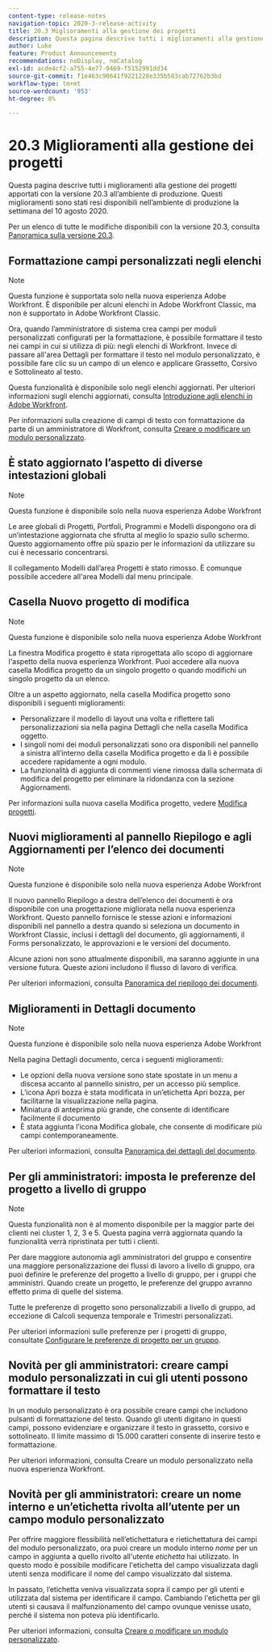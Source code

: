 ```yaml
---
content-type: release-notes
navigation-topic: 2020-3-release-activity
title: 20.3 Miglioramenti alla gestione dei progetti
description: Questa pagina descrive tutti i miglioramenti alla gestione dei progetti apportati con la versione 20.3 all’ambiente di produzione. Questi miglioramenti sono stati resi disponibili nell’ambiente di produzione la settimana del 10 agosto 2020.
author: Luke
feature: Product Announcements
recommendations: noDisplay, noCatalog
exl-id: acde4cf2-a755-4e77-9469-f5152991dd34
source-git-commit: f1e463c90641f9221228e335b583cab72762b3bd
workflow-type: tm+mt
source-wordcount: '953'
ht-degree: 0%

---
```


# 20.3 Miglioramenti alla gestione dei progetti

Questa pagina descrive tutti i miglioramenti alla gestione dei progetti apportati con la versione 20.3 all’ambiente di produzione. Questi miglioramenti sono stati resi disponibili nell’ambiente di produzione la settimana del 10 agosto 2020.

Per un elenco di tutte le modifiche disponibili con la versione 20.3, consulta [Panoramica sulla versione 20.3](../../../product-announcements/product-releases/20.3-release-activity/20-3-release-overview.md).

## Formattazione campi personalizzati negli elenchi

>[!NOTE]
>
>Questa funzione è supportata solo nella nuova esperienza Adobe Workfront. È disponibile per alcuni elenchi in Adobe Workfront Classic, ma non è supportato in Adobe Workfront Classic.

Ora, quando l’amministratore di sistema crea campi per moduli personalizzati configurati per la formattazione, è possibile formattare il testo nei campi in cui si utilizza di più: negli elenchi di Workfront. Invece di passare all&#39;area Dettagli per formattare il testo nel modulo personalizzato, è possibile fare clic su un campo di un elenco e applicare Grassetto, Corsivo e Sottolineato al testo.

Questa funzionalità è disponibile solo negli elenchi aggiornati. Per ulteriori informazioni sugli elenchi aggiornati, consulta [Introduzione agli elenchi in Adobe Workfront](../../../workfront-basics/navigate-workfront/use-lists/view-items-in-a-list.md).

Per informazioni sulla creazione di campi di testo con formattazione da parte di un amministratore di Workfront, consulta [Creare o modificare un modulo personalizzato](../../../administration-and-setup/customize-workfront/create-manage-custom-forms/create-or-edit-a-custom-form.md).

## È stato aggiornato l’aspetto di diverse intestazioni globali

>[!NOTE]
>
>Questa funzione è disponibile solo nella nuova esperienza Adobe Workfront

Le aree globali di Progetti, Portfoli, Programmi e Modelli dispongono ora di un’intestazione aggiornata che sfrutta al meglio lo spazio sullo schermo. Questo aggiornamento offre più spazio per le informazioni da utilizzare su cui è necessario concentrarsi.

Il collegamento Modelli dall’area Progetti è stato rimosso. È comunque possibile accedere all&#39;area Modelli dal menu principale.

## Casella Nuovo progetto di modifica

>[!NOTE]
>
>Questa funzione è disponibile solo nella nuova esperienza Adobe Workfront

La finestra Modifica progetto è stata riprogettata allo scopo di aggiornare l&#39;aspetto della nuova esperienza Workfront. Puoi accedere alla nuova casella Modifica progetto da un singolo progetto o quando modifichi un singolo progetto da un elenco.

Oltre a un aspetto aggiornato, nella casella Modifica progetto sono disponibili i seguenti miglioramenti:

* Personalizzare il modello di layout una volta e riflettere tali personalizzazioni sia nella pagina Dettagli che nella casella Modifica oggetto.
* I singoli nomi dei moduli personalizzati sono ora disponibili nel pannello a sinistra all’interno della casella Modifica progetto e da lì è possibile accedere rapidamente a ogni modulo.
* La funzionalità di aggiunta di commenti viene rimossa dalla schermata di modifica del progetto per eliminare la ridondanza con la sezione Aggiornamenti.

<!--
<p data-mc-conditions="QuicksilverOrClassic.Draft mode">For information about the new Edit Box box, see "New Edit Object box" (NEW ARTICLE, LINK LATER!!).</p>
-->

Per informazioni sulla nuova casella Modifica progetto, vedere [Modifica progetti](../../../manage-work/projects/manage-projects/edit-projects.md).

## Nuovi miglioramenti al pannello Riepilogo e agli Aggiornamenti per l’elenco dei documenti

>[!NOTE]
>
>Questa funzione è disponibile solo nella nuova esperienza Adobe Workfront

Il nuovo pannello Riepilogo a destra dell’elenco dei documenti è ora disponibile con una progettazione migliorata nella nuova esperienza Workfront. Questo pannello fornisce le stesse azioni e informazioni disponibili nel pannello a destra quando si seleziona un documento in Workfront Classic, inclusi i dettagli del documento, gli aggiornamenti, il Forms personalizzato, le approvazioni e le versioni del documento.

Alcune azioni non sono attualmente disponibili, ma saranno aggiunte in una versione futura. Queste azioni includono il flusso di lavoro di verifica.

Per ulteriori informazioni, consulta [Panoramica del riepilogo dei documenti](../../../documents/managing-documents/summary-for-documents.md).

## Miglioramenti in Dettagli documento

>[!NOTE]
>
>Questa funzione è disponibile solo nella nuova esperienza Adobe Workfront

Nella pagina Dettagli documento, cerca i seguenti miglioramenti:

* Le opzioni della nuova versione sono state spostate in un menu a discesa accanto al pannello sinistro, per un accesso più semplice.
* L’icona Apri bozza è stata modificata in un’etichetta Apri bozza, per facilitarne la visualizzazione nella pagina.
* Miniatura di anteprima più grande, che consente di identificare facilmente il documento
* È stata aggiunta l’icona Modifica globale, che consente di modificare più campi contemporaneamente.

Per ulteriori informazioni, consulta [Panoramica dei dettagli del documento](../../../documents/managing-documents/document-details-overview.md).

## Per gli amministratori: imposta le preferenze del progetto a livello di gruppo

>[!NOTE]
>
>Questa funzionalità non è al momento disponibile per la maggior parte dei clienti nei cluster 1, 2, 3 e 5. Questa pagina verrà aggiornata quando la funzionalità verrà ripristinata per tutti i clienti.

Per dare maggiore autonomia agli amministratori del gruppo e consentire una maggiore personalizzazione dei flussi di lavoro a livello di gruppo, ora puoi definire le preferenze del progetto a livello di gruppo, per i gruppi che amministri. Quando create un progetto, le preferenze del gruppo avranno effetto prima di quelle del sistema.

Tutte le preferenze di progetto sono personalizzabili a livello di gruppo, ad eccezione di Calcoli sequenza temporale e Trimestri personalizzati.

Per ulteriori informazioni sulle preferenze per i progetti di gruppo, consultate [Configurare le preferenze di progetto per un gruppo](../../../administration-and-setup/manage-groups/create-and-manage-groups/configure-project-preferences-group.md).

## Novità per gli amministratori: creare campi modulo personalizzati in cui gli utenti possono formattare il testo

In un modulo personalizzato è ora possibile creare campi che includono pulsanti di formattazione del testo. Quando gli utenti digitano in questi campi, possono evidenziare e organizzare il testo in grassetto, corsivo e sottolineato. Il limite massimo di 15.000 caratteri consente di inserire testo e formattazione.

Per ulteriori informazioni, consulta Creare un modulo personalizzato nella nuova esperienza Workfront.

## Novità per gli amministratori: creare un nome interno e un’etichetta rivolta all’utente per un campo modulo personalizzato

Per offrire maggiore flessibilità nell’etichettatura e rietichettatura dei campi del modulo personalizzato, ora puoi creare un modulo interno *nome* per un campo in aggiunta a quello rivolto all&#39;utente *etichetta* hai utilizzato. In questo modo è possibile modificare l&#39;etichetta del campo visualizzata dagli utenti senza modificare il nome del campo visualizzato dal sistema.

In passato, l’etichetta veniva visualizzata sopra il campo per gli utenti e utilizzata dal sistema per identificare il campo. Cambiando l&#39;etichetta per gli utenti si causava il malfunzionamento del campo ovunque venisse usato, perché il sistema non poteva più identificarlo.

Per ulteriori informazioni, consulta [Creare o modificare un modulo personalizzato](../../../administration-and-setup/customize-workfront/create-manage-custom-forms/create-or-edit-a-custom-form.md).

